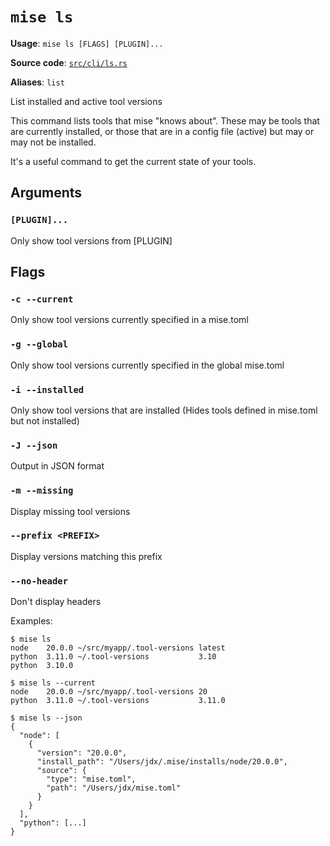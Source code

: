 # `mise ls`

**Usage**: `mise ls [FLAGS] [PLUGIN]...`

**Source code**: [`src/cli/ls.rs`](https://github.com/jdx/mise/blob/main/src/cli/ls.rs)

**Aliases**: `list`

List installed and active tool versions

This command lists tools that mise "knows about".
These may be tools that are currently installed, or those
that are in a config file (active) but may or may not be installed.

It's a useful command to get the current state of your tools.

## Arguments

### `[PLUGIN]...`

Only show tool versions from [PLUGIN]

## Flags

### `-c --current`

Only show tool versions currently specified in a mise.toml

### `-g --global`

Only show tool versions currently specified in the global mise.toml

### `-i --installed`

Only show tool versions that are installed (Hides tools defined in mise.toml but not installed)

### `-J --json`

Output in JSON format

### `-m --missing`

Display missing tool versions

### `--prefix <PREFIX>`

Display versions matching this prefix

### `--no-header`

Don't display headers

Examples:

    $ mise ls
    node    20.0.0 ~/src/myapp/.tool-versions latest
    python  3.11.0 ~/.tool-versions           3.10
    python  3.10.0

    $ mise ls --current
    node    20.0.0 ~/src/myapp/.tool-versions 20
    python  3.11.0 ~/.tool-versions           3.11.0

    $ mise ls --json
    {
      "node": [
        {
          "version": "20.0.0",
          "install_path": "/Users/jdx/.mise/installs/node/20.0.0",
          "source": {
            "type": "mise.toml",
            "path": "/Users/jdx/mise.toml"
          }
        }
      ],
      "python": [...]
    }
